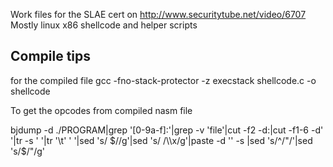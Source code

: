 Work files for the SLAE cert on http://www.securitytube.net/video/6707
Mostly linux x86 shellcode and helper scripts

Compile tips
-

for the compiled file
 gcc -fno-stack-protector -z execstack shellcode.c -o shellcode

To get the opcodes from compiled nasm file


bjdump -d ./PROGRAM|grep '[0-9a-f]:'|grep -v 'file'|cut -f2 -d:|cut -f1-6 -d' '|tr -s ' '|tr '\t' ' '|sed 's/ $//g'|sed 's/ /\\x/g'|paste -d '' -s |sed 's/^/"/'|sed 's/$/"/g'
